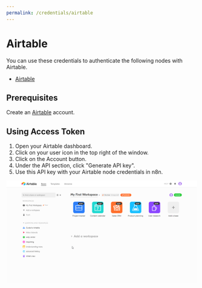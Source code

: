 ```yaml
---
permalink: /credentials/airtable
---
```


# Airtable

You can use these credentials to authenticate the following nodes with Airtable.
- [Airtable](../../nodes-library/nodes/Airtable/README.md)


## Prerequisites

Create an [Airtable](https://airtable.com/) account.

## Using Access Token

1. Open your Airtable dashboard.
2. Click on your user icon in the top right of the window.
3. Click on the Account button.
4. Under the API section, click "Generate API key".
5. Use this API key with your Airtable node credentials in n8n.


![Getting Airtable credentials](./using-access-token.gif)
